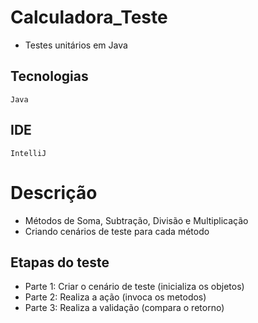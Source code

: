 # Calculadora_Teste
 - Testes unitários em Java

## Tecnologias
    Java

## IDE
    IntelliJ

# Descrição
  - Métodos de Soma, Subtração, Divisão e Multiplicação 
  - Criando cenários de teste para cada método 

## Etapas do teste
  - Parte 1: Criar o cenário de teste (inicializa os objetos)
  - Parte 2: Realiza a ação (invoca os metodos)
  - Parte 3: Realiza a validação (compara o retorno)

